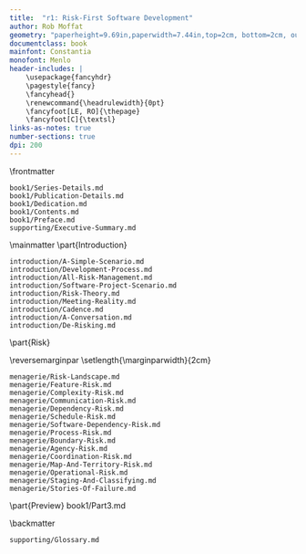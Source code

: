 ```yaml
---
title:  "r1: Risk-First Software Development"
author: Rob Moffat
geometry: "paperheight=9.69in,paperwidth=7.44in,top=2cm, bottom=2cm, outer=2cm, inner=3.5cm, headsep=14pt"
documentclass: book
mainfont: Constantia 
monofont: Menlo
header-includes: |
    \usepackage{fancyhdr}
    \pagestyle{fancy}
    \fancyhead{}
    \renewcommand{\headrulewidth}{0pt}
    \fancyfoot[LE, RO]{\thepage}
    \fancyfoot[C]{\textsl}
links-as-notes: true
number-sections: true
dpi: 200
---
```


\frontmatter

```include
book1/Series-Details.md
book1/Publication-Details.md
book1/Dedication.md
book1/Contents.md
book1/Preface.md
supporting/Executive-Summary.md
```

\mainmatter
\part{Introduction}

```include
introduction/A-Simple-Scenario.md
introduction/Development-Process.md
introduction/All-Risk-Management.md
introduction/Software-Project-Scenario.md
introduction/Risk-Theory.md
introduction/Meeting-Reality.md
introduction/Cadence.md
introduction/A-Conversation.md
introduction/De-Risking.md
```

\part{Risk}

\reversemarginpar
\setlength{\marginparwidth}{2cm}

```include
menagerie/Risk-Landscape.md
menagerie/Feature-Risk.md
menagerie/Complexity-Risk.md
menagerie/Communication-Risk.md
menagerie/Dependency-Risk.md
menagerie/Schedule-Risk.md
menagerie/Software-Dependency-Risk.md
menagerie/Process-Risk.md 
menagerie/Boundary-Risk.md
menagerie/Agency-Risk.md 
menagerie/Coordination-Risk.md
menagerie/Map-And-Territory-Risk.md
menagerie/Operational-Risk.md
menagerie/Staging-And-Classifying.md
menagerie/Stories-Of-Failure.md
```

\part{Preview}
book1/Part3.md

\backmatter

```include
supporting/Glossary.md
```